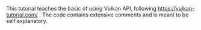 This tutorial teaches the basic of using Vulkan API, following https://vulkan-tutorial.com/ .
The code contains extensive comments and is meant to be self explanatory. 
